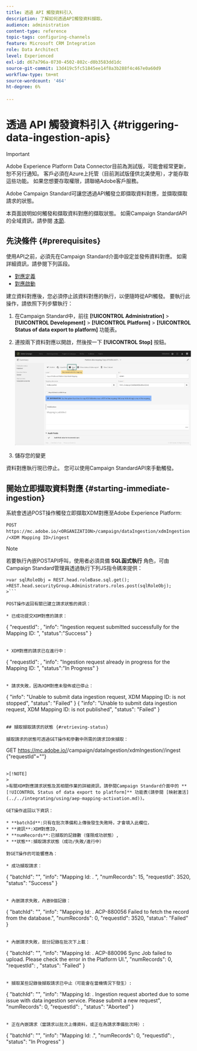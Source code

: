```yaml
---
title: 透過 API 觸發資料引入
description: 了解如何透過API觸發資料擷取。
audience: administration
content-type: reference
topic-tags: configuring-channels
feature: Microsoft CRM Integration
role: Data Architect
level: Experienced
exl-id: d67a796a-0730-4502-802c-d0b3583dd1dc
source-git-commit: 13d419c5fc51845ee14f8a3b288f4c467e0a60d9
workflow-type: tm+mt
source-wordcount: '464'
ht-degree: 6%

---
```


# 透過 API 觸發資料引入 {#triggering-data-ingestion-apis}

>[!IMPORTANT]
>
>Adobe Experience Platform Data Connector目前為測試版，可能會經常更新，恕不另行通知。 客戶必須在Azure上托管（目前測試版僅供北美使用），才能存取這些功能。 如果您想要存取權限，請聯絡Adobe客戶服務。

Adobe Campaign Standard可讓您透過API觸發立即擷取資料對應，並擷取擷取請求的狀態。

本頁面說明如何觸發和擷取資料對應的擷取狀態。 如需Campaign StandardAPI的全域資訊，請參閱 [本節](../../api/using/get-started-apis.md).

## 先決條件 {#prerequisites}

使用API之前，必須先在Campaign Standard介面中設定並發佈資料對應。 如需詳細資訊，請參閱下列區段。

* [對應定義](../../integrating/using/aep-mapping-definition.md)
* [對應啟動](../../integrating/using/aep-mapping-activation.md)

建立資料對應後，您必須停止該資料對應的執行，以便隨時從API觸發。 要執行此操作，請依照下列步驟執行：

1. 在Campaign Standard中，前往 **[!UICONTROL Administration]** > **[!UICONTROL Development]** > **[!UICONTROL Platform]** > **[!UICONTROL Status of data export to platform]** 功能表。

1. 連按兩下資料對應以開啟，然後按一下 **[!UICONTROL Stop]** 按鈕。

   ![](assets/aep_datamapping_stop.png)

1. 儲存您的變更

資料對應執行現已停止。 您可以使用Campaign StandardAPI來手動觸發。

## 開始立即擷取資料對應 {#starting-immediate-ingestion}

系統會透過POST操作觸發立即擷取XDM對應至Adobe Experience Platform:

`POST https://mc.adobe.io/<ORGANIZATION>/campaign/dataIngestion/xdmIngestion/<XDM Mapping ID>/ingest`

>[!NOTE]
>
>若要執行內嵌POSTAPI呼叫，使用者必須具備 **SQL函式執行** 角色，可由Campaign Standard管理員透過執行下列JS指令碼來提供：
>
>
```
>var sqlRoleObj = REST.head.roleBase.sql.get();
>REST.head.securityGroup.Administrators.roles.post(sqlRoleObj);
>```

POST操作返回有關已建立請求狀態的資訊：

* 已成功提交XDM對應的請求：

```
{
"requestId": <value>,
"info": "Ingestion request submitted successfully for the Mapping ID: <value>",
"status":"Success"
}
```

* XDM對應的請求已在進行中：

```
{
"requestId": <value>,
"info": "Ingestion request already in progress for the Mapping ID: <value>",
"status":"In Progress"
}
```

* 請求失敗，因為XDM對應未發佈或已停止：

```
{
"info": "Unable to submit data ingestion request, XDM Mapping ID: <value> is not stopped",
"status": "Failed"
}
{
"info": "Unable to submit data ingestion request, XDM Mapping ID: <value> is not published",
"status": "Failed"
}
```

## 擷取擷取請求的狀態 {#retrieving-status}

擷取請求的狀態可透過GET操作和參數中所需的請求ID來擷取：

```
GET https://mc.adobe.io/<ORGANIZATION>/campaign/dataIngestion/xdmIngestion/<XDM Mapping ID>/ingest
{"requestId"="<value>"}
```

>[!NOTE]
>
>有關XDM對應請求狀態及其相關作業的詳細資訊，請參閱Campaign Standard介面中的 **[!UICONTROL Status of data export to platform]** 功能表(請參閱 [映射激活](../../integrating/using/aep-mapping-activation.md))。

GET操作返回以下資訊：

* **batchId**:只有在批次準備和上傳後發生失敗時，才會填入此欄位，
* **資訊**:XDM對應ID,
* **numRecords**:已擷取的記錄數（僅限成功狀態）,
* **狀態**:擷取請求狀態（成功/失敗/進行中）

對GET操作的可能響應為：

* 成功擷取請求：

   ```
   {
   "batchId": "",
   "info": "Mapping Id: <value>. ",
   "numRecords": 15,
   "requestId": 3520,
   "status": "Success"
   }
   ```

* 內嵌請求失敗，內嵌0個記錄：

   ```
   {
   "batchId": "",
   "info": "Mapping Id: <value>. ACP-880056 Failed to fetch the record from the database.",
   "numRecords": 0,
   "requestId": 3520,
   "status": "Failed"
   }
   ```

* 內嵌請求失敗，部分記錄在批次下上載：

   ```
   {
   "batchId": "<value>",
   "info": "Mapping Id: <value>. ACP-880096 Sync Job failed to upload. Please check the error in the Platform UI.",
   "numRecords": 0,
   "requestId": <value>,
   "status": "Failed"
   }
   ```

* 擷取某些記錄後擷取請求已中止（可能會在當機情況下發生）:

   ```
   {
   "batchId": "",
   "info": "Mapping Id: <value>. Ingestion request aborted due to some issue with data ingestion service. Please submit a new request",
   "numRecords": 0,
   "requestId": <value>,
   "status": "Aborted"
   }
   ```

* 正在內嵌請求（當請求以批次上傳資料，或正在為請求準備批次時）:

   ```
   {
   "batchId": "",
   "info": "Mapping Id: <value>.",
   "numRecords": 0,
   "requestId": <value>,
   "status": "In Progress"
   }
   ```
